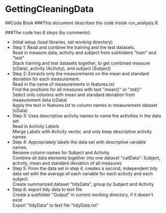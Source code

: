 # GettingCleaningData
##Code Book
###This document describes the code inside run_analysis.R.  

###The code has 6 steps (by comments):

* Initial setup (load libraries, set working directory)
* Step 1: Read and combine the training and the test datasets.
<br/> Read in measure data, activity and subject from subfolders "train" and "test"
<br/> Stack training and test datasets together, to get combined measure (cData), activity (Activity), and subject (Subject)
* Step 2: Extracts only the measurements on the mean and standard deviation for each measurement.
<br/> Read in the name of measurements in features.txt
<br/> Find the positions for all measures with text "mean()" or "std()"
<br/> Select only columns with mean and standard deviation from measurement data (cData)
<br/> Apply the text in features.txt to column names in measurement dataset (cData)
* Step 3: Uses descriptive activity names to name the activities in the data set
<br/> Read in Activity Labels
<br/> Merge Labels with Activity vector, and only keep descriptive activity names
* Step 4: Appropriately labels the data set with descriptive variable names.
<br/> Rename column names for Subject and Activity
<br/> Combine all data elements together into one dataset "callData": Subject, activity, mean and standard deviation of all measures
* Step 5: From the data set in step 4, creates a second, independent tidy data set with the average of each variable for each activity and each subject.
<br/> Create summarized dataset "tidyData", group by Subject and Activity
* Step 6: export tidy data to text file
<br/> Create a subfolder "Output" in current working directory, if it doesn't exist
<br/> Export "tidyData" to text file "tidyData.txt"
